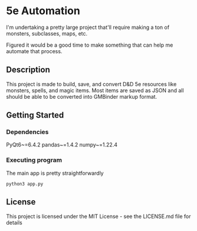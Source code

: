 # 5e Automation

I'm undertaking a pretty large project that'll require making a ton of monsters, subclasses, maps, etc. 

Figured it would be a good time to make something that can help me automate that process.

## Description

This project is made to build, save, and convert D&D 5e resources like monsters, spells, and magic items. Most items are saved as JSON and all should be able to be converted into GMBinder markup format.

## Getting Started

### Dependencies

PyQt6~=6.4.2
pandas~=1.4.2
numpy~=1.22.4

### Executing program

The main app is pretty straightforwardly
```
python3 app.py
```


## License

This project is licensed under the MIT License - see the LICENSE.md file for details
